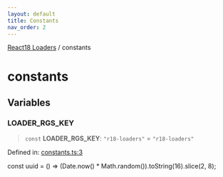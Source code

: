```yaml
---
layout: default
title: Constants
nav_order: 2
---
```

[React18 Loaders](index.md) / constants

# constants

## Variables

### LOADER_RGS_KEY

> `const` **LOADER_RGS_KEY**: `"r18-loaders"` = `"r18-loaders"`

Defined in: [constants.ts:3](https://github.com/react18-tools/turborepo-template/blob/7391c92cfd2f29d798499dc97ae86a2f94c80212/lib/src/constants.ts#L3)

const uuid = () =\> (Date.now() \* Math.random()).toString(16).slice(2, 8);
